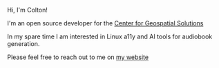 Hi, I'm Colton! 

I'm an open source developer for the [Center for Geospatial Solutions](https://cgsearth.org/)

In my spare time I am interested in Linux a11y and AI tools for audiobook generation.

Please feel free to reach out to me on [my website](https://colton.place/contact/)
